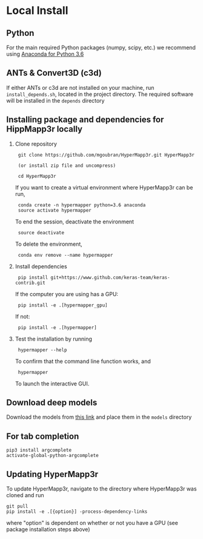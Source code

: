 # Local Install

## Python
For the main required Python packages (numpy, scipy, etc.) we recommend using
[Anaconda for Python 3.6](https://www.continuum.io/downloads)


## ANTs & Convert3D (c3d)

If either ANTs or c3d are not installed on your machine, run `install_depends.sh`, located in the project directory. The required software will be installed in the `depends` directory

## Installing package and dependencies for HippMapp3r locally

1. Clone repository

        git clone https://github.com/mgoubran/HyperMapp3r.git HyperMapp3r

        (or install zip file and uncompress)

        cd HyperMapp3r

    If you want to create a virtual environment where HyperMapp3r can be run,

        conda create -n hypermapper python=3.6 anaconda
        source activate hypermapper
    
    To end the session, deactivate the environment
    
        source deactivate
    
    To delete the environment,
    
        conda env remove --name hypermapper

2. Install dependencies
    
        pip install git+https://www.github.com/keras-team/keras-contrib.git
    
    If the computer you are using has a GPU:
        
        pip install -e .[hypermapper_gpu]

    If not:
    
        pip install -e .[hypermapper]

3. Test the installation by running

        hypermapper --help
        
   To confirm that the command line function works, and
   
        hypermapper
        
   To launch the interactive GUI.

## Download deep models

Download the models from [this link](https://drive.google.com/drive/folders/1QS3t01jMSJq6zAfjMDu1AzufplGjLODR) and place them in the `models` directory

## For tab completion
    pip3 install argcomplete
    activate-global-python-argcomplete

## Updating HyperMapp3r
To update HyperMapp3r, navigate to the directory where HyperMapp3r was cloned and run

    git pull
    pip install -e .[{option}] -process-dependency-links
    
where "option" is dependent on whether or not you have a GPU (see package installation steps above)
